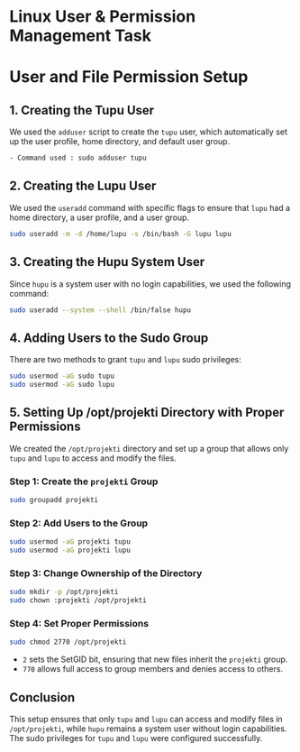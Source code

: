 # Linux User & Permission Management Task  


# User and File Permission Setup


## 1. Creating the Tupu User
We used the `adduser` script to create the `tupu` user, which automatically set up the user profile, home directory, and default user group.
```bash
- Command used : sudo adduser tupu
```

## 2. Creating the Lupu User
We used the `useradd` command with specific flags to ensure that `lupu` had a home directory, a user profile, and a user group.
```bash
sudo useradd -m -d /home/lupu -s /bin/bash -G lupu lupu
```

## 3. Creating the Hupu System User
Since `hupu` is a system user with no login capabilities, we used the following command:
```bash
sudo useradd --system --shell /bin/false hupu
```

## 4. Adding Users to the Sudo Group
There are two methods to grant `tupu` and `lupu` sudo privileges:

```bash
sudo usermod -aG sudo tupu
sudo usermod -aG sudo lupu
```

## 5. Setting Up /opt/projekti Directory with Proper Permissions
We created the `/opt/projekti` directory and set up a group that allows only `tupu` and `lupu` to access and modify the files.

### Step 1: Create the `projekti` Group
```bash
sudo groupadd projekti
```

### Step 2: Add Users to the Group
```bash
sudo usermod -aG projekti tupu
sudo usermod -aG projekti lupu
```

### Step 3: Change Ownership of the Directory
```bash
sudo mkdir -p /opt/projekti
sudo chown :projekti /opt/projekti
```

### Step 4: Set Proper Permissions
```bash
sudo chmod 2770 /opt/projekti
```
- `2` sets the SetGID bit, ensuring that new files inherit the `projekti` group.
- `770` allows full access to group members and denies access to others.

## Conclusion
This setup ensures that only `tupu` and `lupu` can access and modify files in `/opt/projekti`, while `hupu` remains a system user without login capabilities. The sudo privileges for `tupu` and `lupu` were configured successfully.

